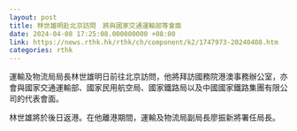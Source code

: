 ```yaml
---
layout: post
title: 林世雄明赴北京訪問　將與國家交通運輸部等會面
date: 2024-04-08 17:25:08.000000000 +08:00
link: https://news.rthk.hk/rthk/ch/component/k2/1747973-20240408.htm
categories: rthk
---
```


​運輸及物流局局長林世雄明日前往北京訪問，他將拜訪國務院港澳事務辦公室，亦會與國家交通運輸部、國家民用航空局、國家鐵路局以及中國國家鐵路集團有限公司的代表會面。
 
林世雄將於後日返港。在他離港期間，運輸及物流局副局長廖振新將署任局長。
